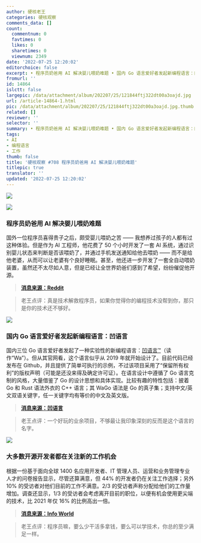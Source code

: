 ```yaml
---
author: 硬核老王
categories: 硬核观察
comments_data: []
count:
  commentnum: 0
  favtimes: 0
  likes: 0
  sharetimes: 0
  viewnum: 2349
date: '2022-07-25 12:20:02'
editorchoice: false
excerpt: • 程序员奶爸用 AI 解决婴儿喂奶难题 • 国内 Go 语言爱好者发起新编程语言：凹语言 • 大多数开源开发者都在关注新的工作机会
fromurl: ''
id: 14864
islctt: false
largepic: /data/attachment/album/202207/25/121844ftj322dt00a3oajd.jpg
url: /article-14864-1.html
pic: /data/attachment/album/202207/25/121844ftj322dt00a3oajd.jpg.thumb.jpg
related: []
reviewer: ''
selector: ''
summary: • 程序员奶爸用 AI 解决婴儿喂奶难题 • 国内 Go 语言爱好者发起新编程语言：凹语言 • 大多数开源开发者都在关注新的工作机会
tags:
- AI
- 编程语言
- 工作
thumb: false
title: '硬核观察 #708 程序员奶爸用 AI 解决婴儿喂奶难题'
titlepic: true
translator: ''
updated: '2022-07-25 12:20:02'
---
```


![](/data/attachment/album/202207/25/121844ftj322dt00a3oajd.jpg)


![](/data/attachment/album/202207/25/121856pkrwoqowe21o1zpq.jpg)


### 程序员奶爸用 AI 解决婴儿喂奶难题


国外一位程序员喜得贵子之后，颇受婴儿喂奶之苦 —— 我想养过孩子的人都有过这种体验。但是作为 AI 工程师，他花费了 50 个小时开发了一套 AI 系统，通过识别婴儿状态来判断是否该喂奶了，并通过手机发送通知给他去喂奶 —— 而不是给他老婆，从而可以让老婆有个良好睡眠。甚至，他还进一步开发了一套全自动喂奶装置，虽然还不太尽如人意，但是已经让全世界奶爸们感到了希望，纷纷催促他开源。



> 
> **[消息来源：Reddit](https://www.reddit.com/r/programming/comments/w58xyn/built_a_hungry_baby_alarm/)**
> 
> 
> 



> 
> 老王点评：真是技术解救程序员，如果你觉得你的编程技术没帮到你，那只是你的技术还不够好。
> 
> 
> 


![](/data/attachment/album/202207/25/121906cjjfi60ad0amfffm.jpg)


### 国内 Go 语言爱好者发起新编程语言：凹语言


国内三位 Go 语言爱好者发起了一种实验性的新编程语言：[凹语言™](https://github.com/wa-lang/wa)（读作“Wa”）。但从其官网看，这个语言似乎从 2019 年就开始设计了。目前代码已经发布在 Github，并且提供了简单可执行的示例，不过该项目采用了“保留所有权利”的版权声明（可能是还没来得及确定许可证）。在语言设计中遵循了 Go 语言克制的风格，大量借鉴了 Go 的设计思想和具体实现。比较有趣的特性包括：披着 Go 和 Rust 语法外衣的 C++ 语言；其 WaGo 语法是 Go 的真子集；支持中文/英文双语关键字，任一关键字均有等价的中文及英文版。



> 
> **[消息来源：凹语言](https://github.com/wa-lang/wa)**
> 
> 
> 



> 
> 老王点评：一个好玩的业余项目，不够最让我印象深刻的反而是这个语言的名字。
> 
> 
> 


![](/data/attachment/album/202207/25/121924ye36vhkl9dadax9u.jpg)


### 大多数开源开发者都在关注新的工作机会


根据一份基于面向全球 1400 名应用开发者、IT 管理人员、运营和业务管理专业人才的问卷报告显示，尽管还算满意，但 44% 的开发者仍在关注工作选择；另外 10% 的受访者对他们目前的工作不满意。2/3 的受访者声称分配给他们的工作量增加。调查还显示，1/3 的受访者会考虑离开目前的职位，以便有机会使用更尖端的技术，比 2021 年仅 16% 的比例高出一倍。



> 
> **[消息来源：Info World](https://www.infoworld.com/article/3668248/majority-of-open-source-developers-eyeing-job-change-edb-survey.html)**
> 
> 
> 



> 
> 老王点评：程序员嘛，要么少干活多拿钱，要么可以学技术，你总的至少满足一样。
> 
> 
>